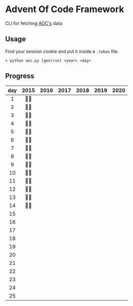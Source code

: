 # Advent Of Code Framework

CLI for fetching [AOC's](https://adventofcode.com/about) data

## Usage

Find your session cookie and put it inside a `.token` file.

```
> python aoc.py [gen|run] <year> <day>
```

## Progress

| day | 2015 | 2016 | 2017 | 2018 | 2019 | 2020 |
| :-: | :--: | :--: | :--: | :--: | :--: | :--: |
|  1  | 🌟🌟 |      |      |      |      |      |
|  2  | 🌟🌟 |      |      |      |      |      |
|  3  | 🌟🌟 |      |      |      |      |      |
|  4  | 🌟🌟 |      |      |      |      |      |
|  5  | 🌟🌟 |      |      |      |      |      |
|  6  | 🌟🌟 |      |      |      |      |      |
|  7  | 🌟🌟 |      |      |      |      |      |
|  8  | 🌟🌟 |      |      |      |      |      |
|  9  | 🌟🌟 |      |      |      |      |      |
| 10  | 🌟🌟 |      |      |      |      |      |
| 11  | 🌟🌟 |      |      |      |      |      |
| 12  | 🌟🌟 |      |      |      |      |      |
| 13  | 🌟🌟 |      |      |      |      |      |
| 14  | 🌟🌟 |      |      |      |      |      |
| 15  |      |      |      |      |      |      |
| 16  |      |      |      |      |      |      |
| 17  |      |      |      |      |      |      |
| 18  |      |      |      |      |      |      |
| 19  |      |      |      |      |      |      |
| 20  |      |      |      |      |      |      |
| 21  |      |      |      |      |      |      |
| 22  |      |      |      |      |      |      |
| 23  |      |      |      |      |      |      |
| 24  |      |      |      |      |      |      |
| 25  |      |      |      |      |      |      |
